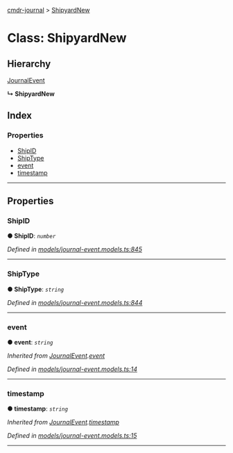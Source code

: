 [cmdr-journal](../README.md) > [ShipyardNew](../classes/shipyardnew.md)



# Class: ShipyardNew

## Hierarchy


 [JournalEvent](journalevent.md)

**↳ ShipyardNew**







## Index

### Properties

* [ShipID](shipyardnew.md#shipid)
* [ShipType](shipyardnew.md#shiptype)
* [event](shipyardnew.md#event)
* [timestamp](shipyardnew.md#timestamp)



---
## Properties
<a id="shipid"></a>

###  ShipID

**●  ShipID**:  *`number`* 

*Defined in [models/journal-event.models.ts:845](https://github.com/chrisbruford/cmdr-journal/blob/5b08b7d/src/models/journal-event.models.ts#L845)*





___

<a id="shiptype"></a>

###  ShipType

**●  ShipType**:  *`string`* 

*Defined in [models/journal-event.models.ts:844](https://github.com/chrisbruford/cmdr-journal/blob/5b08b7d/src/models/journal-event.models.ts#L844)*





___

<a id="event"></a>

###  event

**●  event**:  *`string`* 

*Inherited from [JournalEvent](journalevent.md).[event](journalevent.md#event)*

*Defined in [models/journal-event.models.ts:14](https://github.com/chrisbruford/cmdr-journal/blob/5b08b7d/src/models/journal-event.models.ts#L14)*





___

<a id="timestamp"></a>

###  timestamp

**●  timestamp**:  *`string`* 

*Inherited from [JournalEvent](journalevent.md).[timestamp](journalevent.md#timestamp)*

*Defined in [models/journal-event.models.ts:15](https://github.com/chrisbruford/cmdr-journal/blob/5b08b7d/src/models/journal-event.models.ts#L15)*





___


